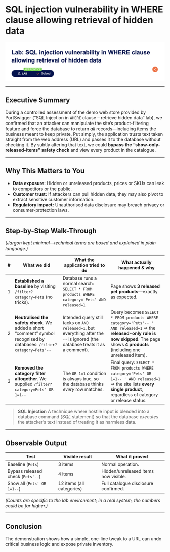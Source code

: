 # SQL injection vulnerability in WHERE clause allowing retrieval of hidden data

![Lab banner – PortSwigger Apprentice level](1.png)

---


## Executive Summary

During a controlled assessment of the demo web store provided by PortSwigger (“SQL Injection in `WHERE` clause – retrieve hidden data” lab), we confirmed that an attacker can manipulate the site’s product-filtering feature and force the database to return *all* records—including items the business meant to keep private.
Put simply, the application trusts text taken straight from the web address (URL) and passes it to the database without checking it. By subtly altering that text, we could **bypass the “show-only-released-items” safety check** and view every product in the catalogue.

---

## Why This Matters to You

* **Data exposure:** Hidden or unreleased products, prices or SKUs can leak to competitors or the public.
* **Customer trust:** If attackers can pull hidden data, they may also pivot to extract sensitive customer information.
* **Regulatory impact:** Unauthorised data disclosure may breach privacy or consumer-protection laws.

---

## Step-by-Step Walk-Through

*(Jargon kept minimal—technical terms are boxed and explained in plain language.)*

| # | What we did                                                                                                             | What the application tried to do                                                                                                | What actually happened & why                                                                                                                                                                |
| - | ----------------------------------------------------------------------------------------------------------------------- | ------------------------------------------------------------------------------------------------------------------------------- | ------------------------------------------------------------------------------------------------------------------------------------------------------------------------------------------- |
| 1 | **Established a baseline** by visiting `/filter?category=Pets` (no tricks).                                             | Database runs a normal search: `SELECT * FROM products WHERE category='Pets' AND released=1`                                    | Page shows **3 released pet products**—exactly as expected.                                                                                                                                 |
| 2 | **Neutralised the safety check**. We added a short “comment” symbol recognised by databases: `/filter?category=Pets'--` | Intended query still tacks on `AND released=1`, but everything after the `--` is ignored (the database treats it as a comment). | Query becomes `SELECT * FROM products WHERE category='Pets'-- ' AND released=1` ⇒ the **released-only rule is now skipped**. The page shows **4 products** (including one unreleased item). |
| 3 | **Removed the category filter altogether**. We supplied `/filter?category=Pets' OR 1=1--`                               | The `OR 1=1` condition is always true, so the database thinks *every* row matches.                                              | Final query: `SELECT * FROM products WHERE category='Pets' OR 1=1-- ' AND released=1` ⇒ the site lists **every single product**, regardless of category or release status.                  |

> **SQL Injection**
> A technique where hostile input is blended into a database command (*SQL* statement) so that the database *executes* the attacker’s text instead of treating it as harmless data.

---

## Observable Output

| Test                              | Visible result            | What it proved                       |
| --------------------------------- | ------------------------- | ------------------------------------ |
| Baseline (`Pets`)                 | 3 items                   | Normal operation.                    |
| Bypass released check (`Pets'--`) | 4 items                   | Hidden/unreleased items now visible. |
| Show all (`Pets' OR 1=1--`)       | 12 items (all categories) | Full catalogue disclosure confirmed. |

*(Counts are specific to the lab environment; in a real system, the numbers could be far higher.)*

---


## Conclusion

The demonstration shows how a simple, one-line tweak to a URL can undo critical business logic and expose private inventory. 



